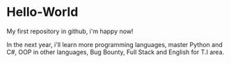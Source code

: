 # Hello-World
 My first repository in github, i'm happy now!

 In the next year, i'll learn more programming languages,
 master Python and C#, OOP in other languages, Bug Bounty,
 Full Stack and English for T.I area.
 